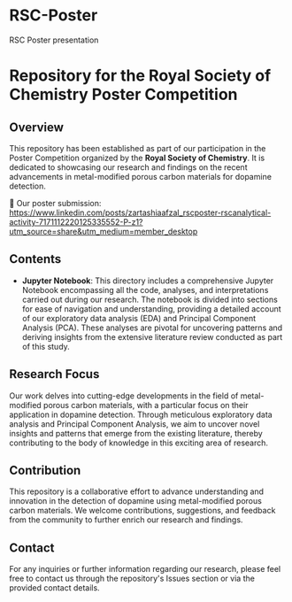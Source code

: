 # RSC-Poster
RSC Poster presentation
# Repository for the Royal Society of Chemistry Poster Competition

## Overview
This repository has been established as part of our participation in the Poster Competition organized by the **Royal Society of Chemistry**. It is dedicated to showcasing our research and findings on the recent advancements in metal-modified porous carbon materials for dopamine detection.

🔗 Our poster submission: https://www.linkedin.com/posts/zartashiaafzal_rscposter-rscanalytical-activity-7171112220125335552-P-z1?utm_source=share&utm_medium=member_desktop


## Contents
- **Jupyter Notebook**: This directory includes a comprehensive Jupyter Notebook encompassing all the code, analyses, and interpretations carried out during our research. The notebook is divided into sections for ease of navigation and understanding, providing a detailed account of our exploratory data analysis (EDA) and Principal Component Analysis (PCA). These analyses are pivotal for uncovering patterns and deriving insights from the extensive literature review conducted as part of this study.

## Research Focus
Our work delves into cutting-edge developments in the field of metal-modified porous carbon materials, with a particular focus on their application in dopamine detection. Through meticulous exploratory data analysis and Principal Component Analysis, we aim to uncover novel insights and patterns that emerge from the existing literature, thereby contributing to the body of knowledge in this exciting area of research.

## Contribution
This repository is a collaborative effort to advance understanding and innovation in the detection of dopamine using metal-modified porous carbon materials. We welcome contributions, suggestions, and feedback from the community to further enrich our research and findings.

## Contact
For any inquiries or further information regarding our research, please feel free to contact us through the repository's Issues section or via the provided contact details.
